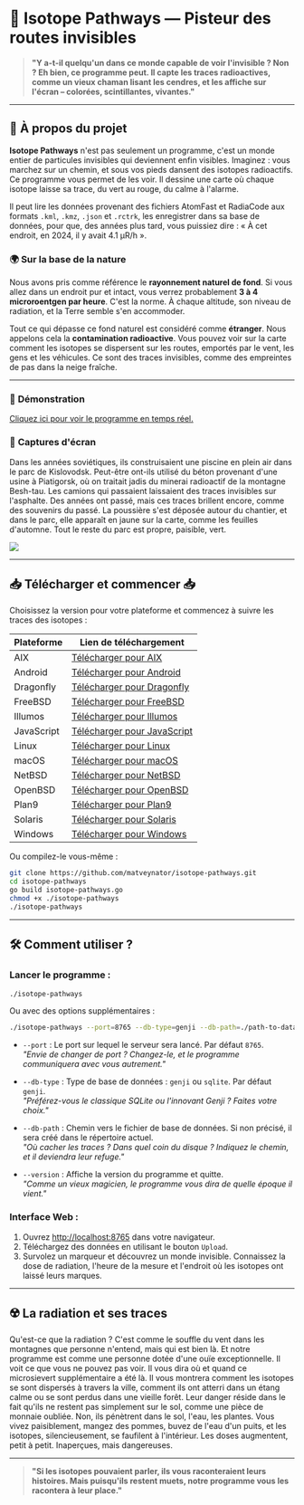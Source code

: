 # 🌌 **Isotope Pathways** — Pisteur des routes invisibles

> **"Y a-t-il quelqu'un dans ce monde capable de voir l'invisible ? Non ? Eh bien, ce programme peut. Il capte les traces radioactives, comme un vieux chaman lisant les cendres, et les affiche sur l'écran – colorées, scintillantes, vivantes."**

---

## 📖 **À propos du projet**

**Isotope Pathways** n'est pas seulement un programme, c'est un monde entier de particules invisibles qui deviennent enfin visibles. Imaginez : vous marchez sur un chemin, et sous vos pieds dansent des isotopes radioactifs. Ce programme vous permet de les voir. Il dessine une carte où chaque isotope laisse sa trace, du vert au rouge, du calme à l'alarme.

Il peut lire les données provenant des fichiers AtomFast et RadiaCode aux formats `.kml`, `.kmz`, `.json` et `.rctrk`, les enregistrer dans sa base de données, pour que, des années plus tard, vous puissiez dire : « À cet endroit, en 2024, il y avait 4.1 µR/h ».

### 🌍 **Sur la base de la nature**

Nous avons pris comme référence le **rayonnement naturel de fond**. Si vous allez dans un endroit pur et intact, vous verrez probablement **3 à 4 microroentgen par heure**. C'est la norme. À chaque altitude, son niveau de radiation, et la Terre semble s'en accommoder.

Tout ce qui dépasse ce fond naturel est considéré comme **étranger**. Nous appelons cela la **contamination radioactive**. Vous pouvez voir sur la carte comment les isotopes se dispersent sur les routes, emportés par le vent, les gens et les véhicules. Ce sont des traces invisibles, comme des empreintes de pas dans la neige fraîche.

---

### 📸 **Démonstration**

<a href="https://jutsa.ru" target="_blank">Cliquez ici pour voir le programme en temps réel.</a>

### 📸 **Captures d'écran**

Dans les années soviétiques, ils construisaient une piscine en plein air dans le parc de Kislovodsk. Peut-être ont-ils utilisé du béton provenant d'une usine à Piatigorsk, où on traitait jadis du minerai radioactif de la montagne Besh-tau. Les camions qui passaient laissaient des traces invisibles sur l'asphalte. Des années ont passé, mais ces traces brillent encore, comme des souvenirs du passé. La poussière s'est déposée autour du chantier, et dans le parc, elle apparaît en jaune sur la carte, comme les feuilles d'automne. Tout le reste du parc est propre, paisible, vert.

<img src="https://repository-images.githubusercontent.com/870016860/11fd6abc-fe8b-4cd8-95c2-df1c631c8762">

---

## 📥 **Télécharger et commencer** 📥

Choisissez la version pour votre plateforme et commencez à suivre les traces des isotopes :

| Plateforme | Lien de téléchargement                                                                                 |
|------------|-------------------------------------------------------------------------------------------------------|
| AIX        | [Télécharger pour AIX](http://files.zabiyaka.net/isotope-pathways/latest/no-gui/aix/)                  |
| Android    | [Télécharger pour Android](http://files.zabiyaka.net/isotope-pathways/latest/no-gui/android/)           |
| Dragonfly  | [Télécharger pour Dragonfly](http://files.zabiyaka.net/isotope-pathways/latest/no-gui/dragonfly/)       |
| FreeBSD    | [Télécharger pour FreeBSD](http://files.zabiyaka.net/isotope-pathways/latest/no-gui/freebsd/)           |
| Illumos    | [Télécharger pour Illumos](http://files.zabiyaka.net/isotope-pathways/latest/no-gui/illumos/)           |
| JavaScript | [Télécharger pour JavaScript](http://files.zabiyaka.net/isotope-pathways/latest/no-gui/js/)             |
| Linux      | [Télécharger pour Linux](http://files.zabiyaka.net/isotope-pathways/latest/no-gui/linux/)               |
| macOS      | [Télécharger pour macOS](http://files.zabiyaka.net/isotope-pathways/latest/no-gui/mac/)                 |
| NetBSD     | [Télécharger pour NetBSD](http://files.zabiyaka.net/isotope-pathways/latest/no-gui/netbsd/)             |
| OpenBSD    | [Télécharger pour OpenBSD](http://files.zabiyaka.net/isotope-pathways/latest/no-gui/openbsd/)           |
| Plan9      | [Télécharger pour Plan9](http://files.zabiyaka.net/isotope-pathways/latest/no-gui/plan9/)               |
| Solaris    | [Télécharger pour Solaris](http://files.zabiyaka.net/isotope-pathways/latest/no-gui/solaris/)           |
| Windows    | [Télécharger pour Windows](http://files.zabiyaka.net/isotope-pathways/latest/no-gui/windows/)           |

Ou compilez-le vous-même :

```bash
git clone https://github.com/matveynator/isotope-pathways.git
cd isotope-pathways
go build isotope-pathways.go
chmod +x ./isotope-pathways
./isotope-pathways
```

---

## 🛠 **Comment utiliser ?**

### Lancer le programme :

```bash
./isotope-pathways
```

Ou avec des options supplémentaires :

```bash
./isotope-pathways --port=8765 --db-type=genji --db-path=./path-to-database-file.8765.genji
```

- `--port` : Le port sur lequel le serveur sera lancé. Par défaut `8765`.  
  _"Envie de changer de port ? Changez-le, et le programme communiquera avec vous autrement."_

- `--db-type` : Type de base de données : `genji` ou `sqlite`. Par défaut `genji`.  
  _"Préférez-vous le classique SQLite ou l'innovant Genji ? Faites votre choix."_

- `--db-path` : Chemin vers le fichier de base de données. Si non précisé, il sera créé dans le répertoire actuel.  
  _"Où cacher les traces ? Dans quel coin du disque ? Indiquez le chemin, et il deviendra leur refuge."_

- `--version` : Affiche la version du programme et quitte.  
  _"Comme un vieux magicien, le programme vous dira de quelle époque il vient."_

### Interface Web :

1. Ouvrez <a href="http://localhost:8765" target="new">http://localhost:8765</a> dans votre navigateur.
2. Téléchargez des données en utilisant le bouton `Upload`.
3. Survolez un marqueur et découvrez un monde invisible. Connaissez la dose de radiation, l'heure de la mesure et l'endroit où les isotopes ont laissé leurs marques.

---

## ☢️ **La radiation et ses traces**

Qu'est-ce que la radiation ? C'est comme le souffle du vent dans les montagnes que personne n'entend, mais qui est bien là. Et notre programme est comme une personne dotée d'une ouïe exceptionnelle. Il voit ce que vous ne pouvez pas voir. Il vous dira où et quand ce microsievert supplémentaire a été là. Il vous montrera comment les isotopes se sont dispersés à travers la ville, comment ils ont atterri dans un étang calme ou se sont perdus dans une vieille forêt. Leur danger réside dans le fait qu'ils ne restent pas simplement sur le sol, comme une pièce de monnaie oubliée. Non, ils pénètrent dans le sol, l'eau, les plantes. Vous vivez paisiblement, mangez des pommes, buvez de l'eau d'un puits, et les isotopes, silencieusement, se faufilent à l'intérieur. Les doses augmentent, petit à petit. Inaperçues, mais dangereuses.

---

> **"Si les isotopes pouvaient parler, ils vous raconteraient leurs histoires. Mais puisqu'ils restent muets, notre programme vous les racontera à leur place."**
